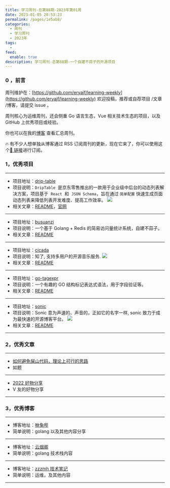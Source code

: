 ```yaml
---
title: 学习周刊-总第88期-2023年第01周
date: 2023-01-05 20:53:23
permalink: /pages/1e5ab8/
categories:
  - 周刊
  - 学习周刊
  - 2023年
tags:
  -
feed:
  enable: true
description: 学习周刊-总第88期-一个自建不蒜子的开源项目
---
```


### 0 ，前言

周刊维护在：[https://github.com/eryajf/learning-weekly](https://github.com/eryajf/learning-weekly) 欢迎投稿，推荐或自荐项目 /文章 /博客，请提交 issue 。

周刊核心为运维周刊，还会侧重 Go 语言生态，Vue 相关技术生态的项目，以及 GitHub 上优秀项目或经验。

你也可以在我的[博客](http://fsvip.gitee.io/hexo-theme-fluid//learning-weekly/) 查看汇总周刊。

🔥 有不少人想单独从博客通过 RSS 订阅周刊的更新，现在它来了，你可以使用这个[🔗 链接](http://fsvip.gitee.io/hexo-theme-fluid//learning-weekly.xml)进行订阅。

### 1，优秀项目

---

- 项目地址：[drip-table](https://github.com/JDFED/drip-table)
- 项目说明：`DripTable`  是京东零售推出的一款用于企业级中后台的动态列表解决方案，项目基于  `React`  和  `JSON Schema`，旨在通过 `简单配置` 快速生成页面动态列表来降低列表开发难度、提高工作效率。
  ![](http://t.eryajf.net/imgs/2023/01/bcca578ca06937c2.png)
- 相关文章：[README](https://github.com/JDFED/drip-table/blob/master/README.zh-CN.md)，[官网](https://drip-table.jd.com/)

---

- 项目地址：[busuanzi](https://github.com/soxft/busuanzi)
- 项目说明：一个基于 Golang + Redis 的简易访问量统计系统，自建不蒜子。
- 相关文章：[README](https://github.com/soxft/busuanzi#readme)

---

- 项目地址：[cicada](https://github.com/mebtte/cicada)
- 项目说明：知了, 支持多用户的开源音乐服务.
  ![](http://t.eryajf.net/imgs/2023/01/7258df3d6f804503.png)
- 相关文章：[README](https://github.com/mebtte/cicada#readme)

---

- 项目地址：[go-tagexpr](https://github.com/bytedance/go-tagexpr)
- 项目说明：一个有趣的 GO 结构标记表达式语法，用于字段验证等。
- 相关文章：[README](https://github.com/bytedance/go-tagexpr#readme)

---

- 项目地址：[sonic](https://github.com/go-sonic/sonic)
- 项目说明：Sonic 意为声速的、声音的，正如它的名字一样, sonic 致力于成为最快速的开源博客平台。
  ![](http://t.eryajf.net/imgs/2023/01/0797d7663dee79a7.png)
- 相关文章：[README](https://github.com/go-sonic/sonic/blob/master/doc/README_ZH.md)

---

### 2，优秀文章

---

- [如何避免屎山代码，理论上可行的思路](https://v2ex.com/t/906667#reply72)
- 如题

---

- [2022 好物分享](https://v2ex.com/t/906441#reply30)
- V 友的好物分享

---

### 3，优秀博客

---

- 博客地址：[咻兔哔](https://esc.show/)
- 简单说明：golang 以及其他内容分享

---

- 博客地址：[云烟阁](https://liangtian.me/)
- 简单说明：golang 技术栈内容

---

- 博客地址：[zzzmh 技术笔记](https://zzzmh.cn/index)
- 简单说明：运维，及其他内容

---
